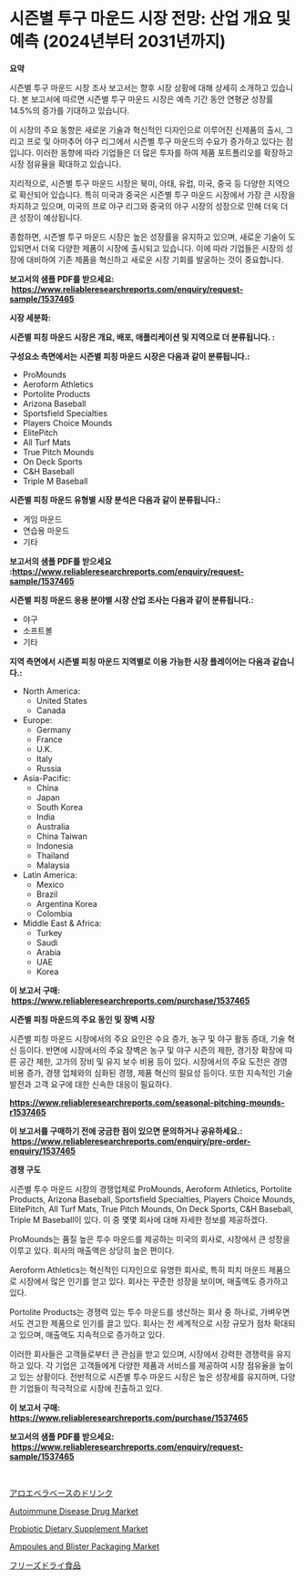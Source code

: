 <p><h1>시즌별 투구 마운드 시장 전망: 산업 개요 및 예측 (2024년부터 2031년까지)</h1></p><p><strong>요약</strong></p>
<p><p>시즌별 투구 마운드 시장 조사 보고서는 향후 시장 상황에 대해 상세히 소개하고 있습니다. 본 보고서에 따르면 시즌별 투구 마운드 시장은 예측 기간 동안 연평균 성장률 14.5%의 증가를 기대하고 있습니다.</p><p>이 시장의 주요 동향은 새로운 기술과 혁신적인 디자인으로 이루어진 신제품의 출시, 그리고 프로 및 아마추어 야구 리그에서 시즌별 투구 마운드의 수요가 증가하고 있다는 점입니다. 이러한 동향에 따라 기업들은 더 많은 투자를 하여 제품 포트폴리오를 확장하고 시장 점유율을 확대하고 있습니다.</p><p>지리적으로, 시즌별 투구 마운드 시장은 북미, 아태, 유럽, 미국, 중국 등 다양한 지역으로 확산되어 있습니다. 특히 미국과 중국은 시즌별 투구 마운드 시장에서 가장 큰 시장을 차지하고 있으며, 미국의 프로 야구 리그와 중국의 야구 시장의 성장으로 인해 더욱 더 큰 성장이 예상됩니다.</p><p>종합하면, 시즌별 투구 마운드 시장은 높은 성장률을 유지하고 있으며, 새로운 기술이 도입되면서 더욱 다양한 제품이 시장에 출시되고 있습니다. 이에 따라 기업들은 시장의 성장에 대비하여 기존 제품을 혁신하고 새로운 시장 기회를 발굴하는 것이 중요합니다.</p></p>
<p><strong>보고서의 샘플 PDF를 받으세요: &nbsp;<a href="https://www.reliableresearchreports.com/enquiry/request-sample/1537465">https://www.reliableresearchreports.com/enquiry/request-sample/1537465</a></strong></p>
<p><strong>시장 세분화:</strong></p>
<p><strong> 시즌별 피칭 마운드 시장은 개요, 배포, 애플리케이션 및 지역으로 더 분류됩니다. :</strong></p>
<p><strong>구성요소 측면에서는 시즌별 피칭 마운드 시장은 다음과 같이 분류됩니다.:</strong></p>
<p><ul><li>ProMounds</li><li>Aeroform Athletics</li><li>Portolite Products</li><li>Arizona Baseball</li><li>Sportsfield Specialties</li><li>Players Choice Mounds</li><li>ElitePitch</li><li>All Turf Mats</li><li>True Pitch Mounds</li><li>On Deck Sports</li><li>C&H Baseball</li><li>Triple M Baseball</li></ul></p>
<p><strong> 시즌별 피칭 마운드 유형별 시장 분석은 다음과 같이 분류됩니다.:</strong></p>
<p><ul><li>게임 마운드</li><li>연습용 마운드</li><li>기타</li></ul></p>
<p><strong>보고서의 샘플 PDF를 받으세요 :<a href="https://www.reliableresearchreports.com/enquiry/request-sample/1537465">https://www.reliableresearchreports.com/enquiry/request-sample/1537465</a></strong></p>
<p><strong> 시즌별 피칭 마운드 응용 분야별 시장 산업 조사는 다음과 같이 분류됩니다.:</strong></p>
<p><ul><li>야구</li><li>소프트볼</li><li>기타</li></ul></p>
<p><strong>지역 측면에서 시즌별 피칭 마운드 지역별로 이용 가능한 시장 플레이어는 다음과 같습니다.:</strong></p>
<p><ul>
    <li>
        North America:
        <ul>
            <li>United States</li>
            <li>Canada</li>
        </ul>
    </li>
    <li>
        Europe:
        <ul>
            <li>Germany</li>
            <li>France</li>
            <li>U.K.</li>
            <li>Italy</li>
            <li>Russia</li>
        </ul>
    </li>
    <li>
        Asia-Pacific:
        <ul>
            <li>China</li>
            <li>Japan</li>
            <li>South Korea</li>
            <li>India</li>
            <li>Australia</li>
            <li>China Taiwan</li>
            <li>Indonesia</li>
            <li>Thailand</li>
            <li>Malaysia</li>
        </ul>
    </li>
    <li>
        Latin America:
        <ul>
            <li>Mexico</li>
            <li>Brazil</li>
            <li>Argentina Korea</li>
            <li>Colombia</li>
        </ul>
    </li>
    <li>
        Middle East & Africa:
        <ul>
            <li>Turkey</li>
            <li>Saudi</li>
            <li>Arabia</li>
            <li>UAE</li>
            <li>Korea</li>
        </ul>
    </li>
    </ul></p>
<p><strong>이 보고서 구매: &nbsp;<a href="https://www.reliableresearchreports.com/purchase/1537465">https://www.reliableresearchreports.com/purchase/1537465</a></strong></p>
<p><strong>시즌별 피칭 마운드의 주요 동인 및 장벽 시장</strong></p>
<p><p>시즌별 피칭 마운드 시장에서의 주요 요인은 수요 증가, 농구 및 야구 활동 증대, 기술 혁신 등이다. 반면에 시장에서의 주요 장벽은 농구 및 야구 시즌의 제한, 경기장 확장에 따른 공간 제한, 고가의 장비 및 유지 보수 비용 등이 있다. 시장에서의 주요 도전은 경영 비용 증가, 경쟁 업체와의 심화된 경쟁, 제품 혁신의 필요성 등이다. 또한 지속적인 기술 발전과 고객 요구에 대한 신속한 대응이 필요하다.</p></p>
<p><strong><a href="https://www.reliableresearchreports.com/seasonal-pitching-mounds-r1537465">https://www.reliableresearchreports.com/seasonal-pitching-mounds-r1537465</a></strong></p>
<p><strong>이 보고서를 구매하기 전에 궁금한 점이 있으면 문의하거나 공유하세요.: &nbsp;<a href="https://www.reliableresearchreports.com/enquiry/pre-order-enquiry/1537465">https://www.reliableresearchreports.com/enquiry/pre-order-enquiry/1537465</a></strong></p>
<p><strong>경쟁 구도</strong></p>
<p><p>시즌별 투수 마운드 시장의 경쟁업체로 ProMounds, Aeroform Athletics, Portolite Products, Arizona Baseball, Sportsfield Specialties, Players Choice Mounds, ElitePitch, All Turf Mats, True Pitch Mounds, On Deck Sports, C&H Baseball, Triple M Baseball이 있다. 이 중 몇몇 회사에 대해 자세한 정보를 제공하겠다.</p><p>ProMounds는 품질 높은 투수 마운드를 제공하는 미국의 회사로, 시장에서 큰 성장을 이루고 있다. 회사의 매출액은 상당히 높은 편이다.</p><p>Aeroform Athletics는 혁신적인 디자인으로 유명한 회사로, 특히 피치 마운드 제품으로 시장에서 많은 인기를 얻고 있다. 회사는 꾸준한 성장을 보이며, 매출액도 증가하고 있다.</p><p>Portolite Products는 경쟁력 있는 투수 마운드를 생산하는 회사 중 하나로, 가벼우면서도 견고한 제품으로 인기를 끌고 있다. 회사는 전 세계적으로 시장 규모가 점차 확대되고 있으며, 매출액도 지속적으로 증가하고 있다.</p><p>이러한 회사들은 고객들로부터 큰 관심을 받고 있으며, 시장에서 강력한 경쟁력을 유지하고 있다. 각 기업은 고객들에게 다양한 제품과 서비스를 제공하여 시장 점유율을 높이고 있는 상황이다. 전반적으로 시즌별 투수 마운드 시장은 높은 성장세를 유지하며, 다양한 기업들이 적극적으로 시장에 진출하고 있다.</p></p>
<p><strong>이 보고서 구매: &nbsp; <a href="https://www.reliableresearchreports.com/purchase/1537465">https://www.reliableresearchreports.com/purchase/1537465</a></strong></p>
<p><strong>보고서의 샘플 PDF를 받으세요: &nbsp;<a href="https://www.reliableresearchreports.com/enquiry/request-sample/1537465">https://www.reliableresearchreports.com/enquiry/request-sample/1537465</a></strong><strong></strong></p>
<p>&nbsp;</p>
<p><p><a href="https://github.com/roulaayoub-saad/Market-Research-Report-List-1/blob/main/946395855808.md">アロエベラベースのドリンク</a></p><p><a href="https://github.com/luckyshygirl/Market-Research-Report-List-4/blob/main/autoimmune-disease-drug-market.md">Autoimmune Disease Drug Market</a></p><p><a href="https://www.linkedin.com/pulse/probiotic-dietary-supplement-market-competitive-analysis-trends-efwte?trackingId=NbS1WPdbIyiLclTeqa%2BxTw%3D%3D">Probiotic Dietary Supplement Market</a></p><p><a href="https://www.linkedin.com/pulse/ampoules-blister-packaging-market-insights-players-forecast-np3yf">Ampoules and Blister Packaging Market</a></p><p><a href="https://github.com/zjkmgcs938405/Market-Research-Report-List-2/blob/main/560246355807.md">フリーズドライ食品</a></p></p>